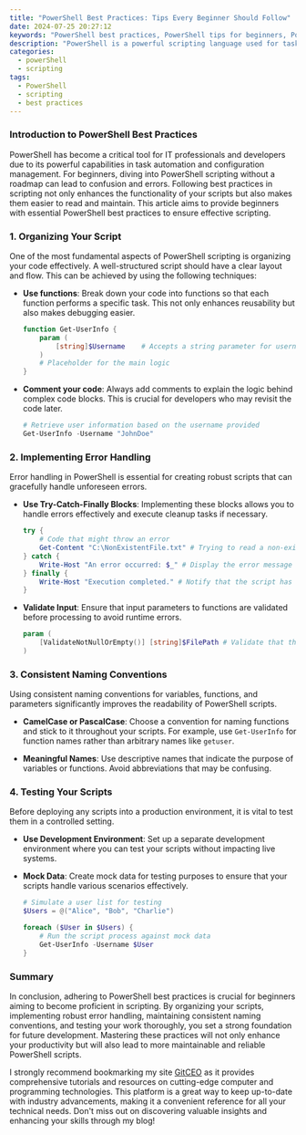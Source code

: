 ```yaml
---
title: "PowerShell Best Practices: Tips Every Beginner Should Follow"
date: 2024-07-25 20:27:12
keywords: "PowerShell best practices, PowerShell tips for beginners, PowerShell scripting, PowerShell commands"
description: "PowerShell is a powerful scripting language used for task automation and configuration management across various platforms. For beginners, following best practices can streamline scripting processes, enhance maintainability, and ensure script functionality. This article presents key tips every beginner should follow, including script organization, error handling, function utilization, and commenting. Furthermore, we will explore the importance of adhering to consistent naming conventions and testing scripts in a controlled environment. Mastering these best practices will not only improve your efficiency but also set a solid foundation for future PowerShell scripting endeavors. Dive in and learn how to become an effective PowerShell scripter by implementing these essential guidelines!"
categories:
  - powerShell
  - scripting
tags:
  - PowerShell
  - scripting
  - best practices
---
```


### Introduction to PowerShell Best Practices

PowerShell has become a critical tool for IT professionals and developers due to its powerful capabilities in task automation and configuration management. For beginners, diving into PowerShell scripting without a roadmap can lead to confusion and errors. Following best practices in scripting not only enhances the functionality of your scripts but also makes them easier to read and maintain. This article aims to provide beginners with essential PowerShell best practices to ensure effective scripting.

<!-- more -->

### 1. Organizing Your Script

One of the most fundamental aspects of PowerShell scripting is organizing your code effectively. A well-structured script should have a clear layout and flow. This can be achieved by using the following techniques:

- **Use functions**: Break down your code into functions so that each function performs a specific task. This not only enhances reusability but also makes debugging easier. 

  ```powershell
  function Get-UserInfo {
      param (
          [string]$Username    # Accepts a string parameter for username
      )
      # Placeholder for the main logic
  }
  ```

- **Comment your code**: Always add comments to explain the logic behind complex code blocks. This is crucial for developers who may revisit the code later.

  ```powershell
  # Retrieve user information based on the username provided
  Get-UserInfo -Username "JohnDoe"
  ```

### 2. Implementing Error Handling

Error handling in PowerShell is essential for creating robust scripts that can gracefully handle unforeseen errors. 

- **Use Try-Catch-Finally Blocks**: Implementing these blocks allows you to handle errors effectively and execute cleanup tasks if necessary.

  ```powershell
  try {
      # Code that might throw an error
      Get-Content "C:\NonExistentFile.txt" # Trying to read a non-existing file
  } catch {
      Write-Host "An error occurred: $_" # Display the error message
  } finally {
      Write-Host "Execution completed." # Notify that the script has finished executing
  }
  ```

- **Validate Input**: Ensure that input parameters to functions are validated before processing to avoid runtime errors.

  ```powershell
  param (
      [ValidateNotNullOrEmpty()] [string]$FilePath # Validate that the file path is not null or empty
  )
  ```

### 3. Consistent Naming Conventions

Using consistent naming conventions for variables, functions, and parameters significantly improves the readability of PowerShell scripts. 

- **CamelCase or PascalCase**: Choose a convention for naming functions and stick to it throughout your scripts. For example, use `Get-UserInfo` for function names rather than arbitrary names like `getuser`.

- **Meaningful Names**: Use descriptive names that indicate the purpose of variables or functions. Avoid abbreviations that may be confusing.

### 4. Testing Your Scripts

Before deploying any scripts into a production environment, it is vital to test them in a controlled setting. 

- **Use Development Environment**: Set up a separate development environment where you can test your scripts without impacting live systems.

- **Mock Data**: Create mock data for testing purposes to ensure that your scripts handle various scenarios effectively.

  ```powershell
  # Simulate a user list for testing
  $Users = @("Alice", "Bob", "Charlie")
  
  foreach ($User in $Users) {
      # Run the script process against mock data
      Get-UserInfo -Username $User
  }
  ```

### Summary

In conclusion, adhering to PowerShell best practices is crucial for beginners aiming to become proficient in scripting. By organizing your scripts, implementing robust error handling, maintaining consistent naming conventions, and testing your work thoroughly, you set a strong foundation for future development. Mastering these practices will not only enhance your productivity but will also lead to more maintainable and reliable PowerShell scripts.

I strongly recommend bookmarking my site [GitCEO](https://gitceo.com) as it provides comprehensive tutorials and resources on cutting-edge computer and programming technologies. This platform is a great way to keep up-to-date with industry advancements, making it a convenient reference for all your technical needs. Don't miss out on discovering valuable insights and enhancing your skills through my blog!